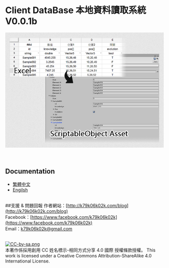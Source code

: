 # Client DataBase 本地資料讀取系統 V0.0.1b
<p align="center"><img src="https://github.com/k79k06k02k/ClientDataBase/blob/master/Documentation/01_Excel%20to%20ScriptableObject%20Asset.png"></p>
<br>

## Documentation
+ [繁體中文](https://github.com/k79k06k02k/ClientDataBase/blob/master/Documentation/zh-tw/zh-tw.md)
+ [Engilsh](https://github.com/k79k06k02k/ClientDataBase/blob/master/Documentation/en/en.md)
<br><br>

##支援 & 問題回報
作者網站：[http://k79k06k02k.com/blog](http://k79k06k02k.com/blog)<br>
Facebook：[https://www.facebook.com/k79k06k02k](https://www.facebook.com/k79k06k02k)<br>
Email：k79k06k02k@gmail.com<br><br>

[![CC-by-sa.png](https://i.creativecommons.org/l/by-sa/4.0/88x31.png)](http://creativecommons.org/licenses/by-sa/4.0/)<br>
本著作係採用創用 CC 姓名標示-相同方式分享 4.0 國際 授權條款授權。
This work is licensed under a Creative Commons Attribution-ShareAlike 4.0 International License.
